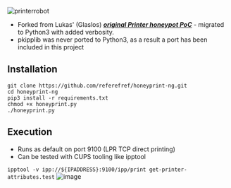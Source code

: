 ![printerrobot](https://github.com/referefref/honeyprint-ng/assets/56499429/c27768c2-fa76-4716-b346-595563812b43)

* Forked from Lukas' (Glaslos) [***original Printer honeypot PoC***](https://github.com/glaslos/honeyprint) - migrated to Python3 with added verbosity.
* pkipplib was never ported to Python3, as a result a port has been included in this project

## Installation
```
git clone https://github.com/referefref/honeyprint-ng.git
cd honeyprint-ng
pip3 install -r requirements.txt
chmod +x honeyprint.py
./honeyprint.py
```

## Execution
* Runs as default on port 9100 (LPR TCP direct printing)
* Can be tested with CUPS tooling like ipptool

``` ipptool -v ipp://${IPADDRESS}:9100/ipp/print get-printer-attributes.test ```
![image](https://github.com/referefref/honeyprint-ng/assets/56499429/cd73e929-1653-4453-903c-d77df8169708)
